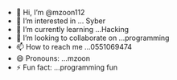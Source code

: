 - 👋 Hi, I’m @mzoon112
- 👀 I’m interested in ... Syber
- 🌱 I’m currently learning ...Hacking
- 💞️ I’m looking to collaborate on ...programming
- 📫 How to reach me ...0551069474
- 😄 Pronouns: ...mzoon
- ⚡ Fun fact: ...programming fun

<!---
mzoon112/mzoon112 is a ✨ special ✨ repository because its `README.md` (this file) appears on your GitHub profile.
You can click the Preview link to take a look at your changes.
--->
